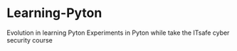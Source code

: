 # Learning-Pyton
Evolution in learning Pyton
Experiments in Pyton while take the ITsafe cyber security course
